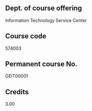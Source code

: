 ## Dept. of course offering
Information Technology Service Center

## Course code
574003

## Permanent course No.
GEIT00001

## Credits
3.00
